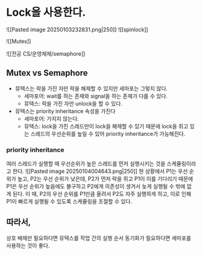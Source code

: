 # Lock을 사용한다.
![[Pasted image 20250103232831.png|250]]
![[spinlock]]

![[Mutex]]

![[전공 CS/운영체제/semaphore]]
## Mutex vs Semaphore
- 뮤텍스는 락을 가진 자만 락을 해제할 수 있지만 세마포는 그렇지 않다.
	- 세마포어: wait를 하는 존재와 signal을 하는 존재가 다를 수 있다.
	- 뮤텍스: 락을 가진 자만 unlock을 할 수 있다.
- 뮤텍스는 priority inheritance 속성을 가진다
	- 세마포어: 가지지 않는다.
	- 뮤텍스: lock을 가진 스레드만이 lock을 해제할 수 있기 때문에 lock을 쥐고 있는 스레드의 우선순위를 높일 수 있어 priority inheritance가 가능해진다.
### priority inheritance
여러 스레드가 실행할 때 우선순위가 높은 스레드를 먼저 실행시키는 것을 스케쥴링이라고 한다.
![[Pasted image 20250104004643.png|250]]
현 상황에서 P1는 우선 순위가 높고, P2는 우선 순위가 낮은데, P2가 먼저 락을 쥐고 P1이 이를 기다리기 때문에 P1은 우선 순위가 높음에도 불구하고 P2에게 의존성이 생겨서 늦게 실행될 수 밖에 없게 된다.
이 때, P2의 우선 순위를 P1만큼 올려서 P2도 자주 실행하게 하고, 이로 인해 P1이 빠르게 실행될 수 있도록 스케쥴링을 조절할 수 있다.
## 따라서,
상호 배제만 필요하다면 뮤텍스를 작업 간의 실행 순서 동기화가 필요하다면 세마포를 사용하는 것이 좋다.